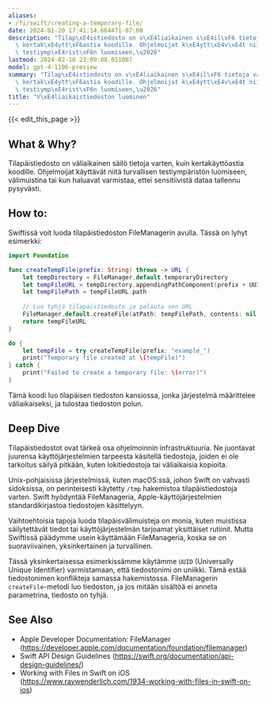 ```yaml
---
aliases:
- /fi/swift/creating-a-temporary-file/
date: 2024-01-20 17:41:14.664471-07:00
description: "Tilap\xE4istiedosto on v\xE4liaikainen s\xE4il\xF6 tietoja varten, kuin\
  \ kertak\xE4ytt\xF6astia koodille. Ohjelmoijat k\xE4ytt\xE4v\xE4t niit\xE4 turvallisen\
  \ testiymp\xE4rist\xF6n luomiseen,\u2026"
lastmod: 2024-02-18 23:09:08.011007
model: gpt-4-1106-preview
summary: "Tilap\xE4istiedosto on v\xE4liaikainen s\xE4il\xF6 tietoja varten, kuin\
  \ kertak\xE4ytt\xF6astia koodille. Ohjelmoijat k\xE4ytt\xE4v\xE4t niit\xE4 turvallisen\
  \ testiymp\xE4rist\xF6n luomiseen,\u2026"
title: "V\xE4liaikaistiedoston luominen"
---
```


{{< edit_this_page >}}

## What & Why?
Tilapäistiedosto on väliaikainen säilö tietoja varten, kuin kertakäyttöastia koodille. Ohjelmoijat käyttävät niitä turvallisen testiympäristön luomiseen, välimuistina tai kun haluavat varmistaa, ettei sensitiivistä dataa tallennu pysyvästi.

## How to:
Swiftissä voit luoda tilapäistiedoston FileManagerin avulla. Tässä on lyhyt esimerkki:

```Swift
import Foundation

func createTempFile(prefix: String) throws -> URL {
    let tempDirectory = FileManager.default.temporaryDirectory
    let tempFileURL = tempDirectory.appendingPathComponent(prefix + UUID().uuidString)
    let tempFilePath = tempFileURL.path
    
    // Luo tyhjä tilapäistiedosto ja palauta sen URL
    FileManager.default.createFile(atPath: tempFilePath, contents: nil, attributes: nil)
    return tempFileURL
}

do {
    let tempFile = try createTempFile(prefix: "example_")
    print("Temporary file created at \(tempFile)")
} catch {
    print("Failed to create a temporary file: \(error)")
}
```

Tämä koodi luo tilapäisen tiedoston kansiossa, jonka järjestelmä määrittelee väliaikaiseksi, ja tulostaa tiedoston polun.

## Deep Dive
Tilapäistiedostot ovat tärkeä osa ohjelmoinnin infrastruktuuria. Ne juontavat juurensa käyttöjärjestelmien tarpeesta käsitellä tiedostoja, joiden ei ole tarkoitus säilyä pitkään, kuten lokitiedostoja tai väliaikaisia kopioita.

Unix-pohjaisissa järjestelmissä, kuten macOS:ssä, johon Swift on vahvasti sidoksissa, on perinteisesti käytetty `/tmp` hakemistoa tilapäistiedostoja varten. Swift hyödyntää FileManageria, Apple-käyttöjärjestelmien standardikirjastoa tiedostojen käsittelyyn.

Vaihtoehtoisia tapoja luoda tilapäisvälimuisteja on monia, kuten muistissa säilytettävät tiedot tai käyttöjärjestelmän tarjoamat yksittäiset rutiinit. Mutta Swiftissä päädymme usein käyttämään FileManageria, koska se on suoraviivainen, yksinkertainen ja turvallinen.

Tässä yksinkertaisessa esimerkissämme käytämme `UUID` (Universally Unique Identifier) varmistamaan, että tiedostonimi on uniikki. Tämä estää tiedostonimen konflikteja samassa hakemistossa. FileManagerin `createFile`-metodi luo tiedoston, ja jos mitään sisältöä ei anneta parametrina, tiedosto on tyhjä.

## See Also
- Apple Developer Documentation: FileManager
  (https://developer.apple.com/documentation/foundation/filemanager)
- Swift API Design Guidelines
  (https://swift.org/documentation/api-design-guidelines/)
- Working with Files in Swift on iOS
  (https://www.raywenderlich.com/1934-working-with-files-in-swift-on-ios)
